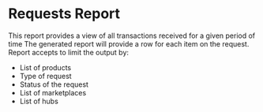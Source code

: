 # Requests Report
This report provides a view of all transactions received for a given period of time
The generated report will provide a row for each item on the request.
Report accepts to limit the output by:
* List of products
* Type of request
* Status of the request
* List of marketplaces
* List of hubs